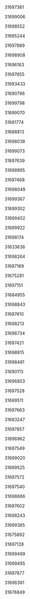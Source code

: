 31697381

31699006

31698552

31695244

31697889

31698908

31696163

31697655

31693433

31690796

31699798

31699070

31681774

31688813

31698038

31699073

31697639

31698995

31697468

31698049

31699367

31699302

31699402

31699922

31698174

31633636

31698264

31697169

31675281

31697151

31684955

31698843

31697610

31698213

31696734

31697421

31698915

31698481

31690113

31696853

31697528

31699511

31697663

31693247

31697857

31696962

31697549

31699020

31699525

31697572

31697540

31698886

31697602

31698243

31699385

31675892

31697128

31699499

31699495

31697877

31696391

31676849

